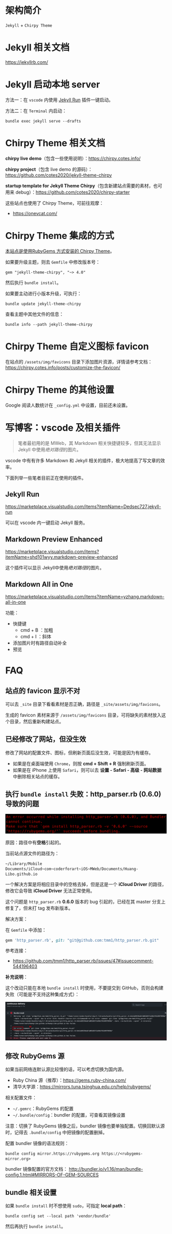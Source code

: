 # 架构简介

`Jekyll` + `Chirpy Theme`

# Jekyll 相关文档

https://jekyllrb.com/

# Jekyll 启动本地 server

方法一：在 `vscode` 内使用 [Jekyll Run](https://marketplace.visualstudio.com/items?itemName=Dedsec727.jekyll-run) 插件一键启动。  

方法二：在 `Terminal` 内启动：

```
bundle exec jekyll serve --drafts
```

# Chirpy Theme 相关文档

**chirpy live demo**（包含一些使用说明）：https://chirpy.cotes.info/  

**chirpy project**（包含 live demo 的源码）：https://github.com/cotes2020/jekyll-theme-chirpy  

**startup template for Jekyll Theme Chirpy**（包含新建站点需要的素材，也可用来 debug）：https://github.com/cotes2020/chirpy-starter

这些站点也使用了 Chirpy Theme，可前往观摩：  

- https://onevcat.com/

# Chirpy Theme 集成的方式

[本站点是使用RubyGems 方式安装的 Chirpy Theme](https://github.com/cotes2020/jekyll-theme-chirpy/blob/master/docs/README.zh-CN.md#rubygems-%E5%AE%89%E8%A3%85)。   

如果要升级主题，则去 `Gemfile` 中修改版本号：  

```
gem "jekyll-theme-chirpy", "~> 4.0"
```

然后执行 `bundle install`。  

如果要主动进行小版本升级，可执行：  

```
bundle update jekyll-theme-chirpy
```

查看主题中其他文件的信息：  

```
bundle info --path jekyll-theme-chirpy
```

# Chirpy Theme 自定义图标 favicon

在站点的 `/assets/img/favicons` 目录下添加图片资源，详情请参考文档：https://chirpy.cotes.info/posts/customize-the-favicon/  

# Chirpy Theme 的其他设置

Google 阅读人数统计在 `_config.yml` 中设置，目前还未设置。 

# 写博客：vscode 及相关插件

> 笔者最初用的是 MWeb，其 Markdown 相关快捷键较多，但其无法显示 Jekyll 中使用*绝对路径*的图片。 

vscode 中有有许多 Markdown 和 Jekyll 相关的插件，极大地提高了写文章的效率。  

下面列举一些笔者目前正在使用的插件。  

## Jekyll Run

https://marketplace.visualstudio.com/items?itemName=Dedsec727.jekyll-run  

可以在 vscode 内一键启动 Jekyll 服务。  

## Markdown Preview Enhanced

https://marketplace.visualstudio.com/items?itemName=shd101wyy.markdown-preview-enhanced  

这个插件可以显示 Jekyll中使用*绝对路径*的图片。   

## Markdown All in One

https://marketplace.visualstudio.com/items?itemName=yzhang.markdown-all-in-one

功能：  

- 快捷键
  - cmd + B ：加粗
  - cmd + I ：斜体
- 添加图片时有路径自动补全
- 预览

# FAQ

## 站点的 favicon 显示不对

可以去 `_site` 目录下看看素材是否正确，路径是 `_site/assets/img/favicons`。  

生成的 favicon 素材来源于 `/assets/img/favicons` 目录，可将缺失的素材放入这个目录，然后重新构建站点。

## 已经修改了网站，但没生效

修改了网站的配置文件、图标，但刷新页面后没生效，可能是因为有缓存。  

- 如果是在桌面端使用 `Chrome`，则按 **cmd + Shift + R** 强制刷新页面。
- 如果是在 iPhone 上使用 `Safari`，则可以去 **设置 - Safari - 高级 - 网站数据** 中删除相关站点的缓存。

## 执行 `bundle install` 失败：http_parser.rb (0.6.0) 导致的问题

![](images/GitHub/http_parser-error.png)

原因：路径中有**空格**引起的。

当前站点源文件的路径为：    

```
~/Library/Mobile Documents/iCloud~com~coderforart~iOS~MWeb/Documents/Huang-Libo.github.io
```

一个解决方案是将相应目录中的空格去掉，但是这是一个 **iCloud Driver** 的路径，修改它会导致 **iCloud Driver** 无法正常使用。  

这个问题是 `http_parser.rb` **0.6.0** 版本的 bug 引起的，已经在其 master 分支上修复了，但未打 tag 发布新版本。    

解决方案：  

在 `Gemfile` 中添加：  

```ruby
gem 'http_parser.rb', git: "git@github.com:tmm1/http_parser.rb.git"
```

参考连接：  

- https://github.com/tmm1/http_parser.rb/issues/47#issuecomment-544196403

**补充说明**：  

这个改动只能在本地 `bundle install` 时使用，不要提交到 GitHub，否则会构建失败（可能是不支持这种集成方式）：  

![](images/GitHub/http_parser-github-runner-error.png) 

## 修改 RubyGems 源

如果当前网络连默认源比较慢的话，可以考虑切换为国内源。

- Ruby China 源（推荐）：https://gems.ruby-china.com/
- 清华大学源：https://mirrors.tuna.tsinghua.edu.cn/help/rubygems/

相关配置文件：  

- `~/.gemrc`：RubyGems 的配置
- `~/.bundle/config`：bundler 的配置，可查看其镜像设置

注意：切换了 RubyGems 镜像之后，bundler 镜像也要单独配置。切换回默认源时，记得去 `.bundle/config` 中把镜像的配置删掉。  

配置 bundler 镜像的语法规则：  

```
bundle config mirror.https://rubygems.org https://<rubygems-mirror.org>

```

bundler 镜像配置的官方文档： http://bundler.io/v1.16/man/bundle-config.1.html#MIRRORS-OF-GEM-SOURCES  

## bundle 相关设置

如果 `bundle install` 时不想使用 `sudo`，可指定 **local path**：  

```
bundle config set --local path 'vendor/bundle'
```

然后再执行 `bundle install`。  
